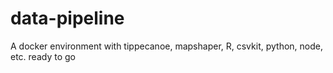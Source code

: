 # data-pipeline
A docker environment with tippecanoe, mapshaper, R, csvkit, python, node, etc. ready to go

